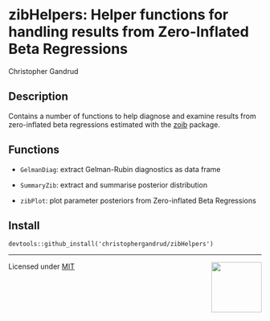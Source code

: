 zibHelpers: Helper functions for handling results from Zero-Inflated Beta Regressions
===

Christopher Gandrud

## Description

Contains a number of functions to help diagnose and examine results
from zero-inflated beta regressions estimated with the
[zoib](http://cran.r-project.org/web/packages/zoib/index.html) package.

## Functions

- `GelmanDiag`: extract Gelman-Rubin diagnostics as data frame

- `SummaryZib`: extract and summarise posterior distribution

- `zibPlot`: plot parameter posteriors from Zero-inflated Beta Regressions

## Install

```{S}
devtools::github_install('christophergandrud/zibHelpers')
```
---

[<img src="http://media.tumblr.com/023c285c14ef01953d3b67ffe789004d/tumblr_inline_mor1uu2OOZ1qz4rgp.png" height = "100" align="right" />](http://nadrosia.tumblr.com/post/53520500877/made-in-berlin-badge-update)

Licensed under
[MIT](LICENSE)
